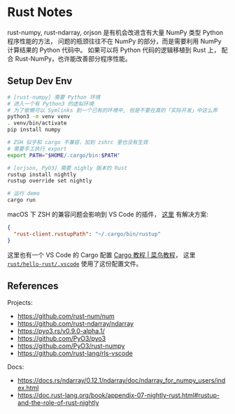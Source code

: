 # Rust Notes

rust-numpy, rust-ndarray, orjson 是有机会改进含有大量 NumPy 类型 Python 程序性能的方法，
问题的瓶颈往往不在 NumPy 的部分，而是需要利用 NumPy 计算结果的 Python 代码中。
如果可以将 Python 代码的逻辑移植到 Rust 上， 配合 Rust-NumPy，也许能改善部分程序性能。

## Setup Dev Env

```sh
# [rust-numpy] 需要 Python 环境
# 进入一个有 Python3 的虚拟环境
# 为了偷懒可以 Symlinks 到一个已有的环境中, 但是不要在真的「实际开发」中这么弄
python3 -m venv venv
. venv/bin/activate
pip install numpy

# ZSH 似乎和 cargo 不兼容，加到 zshrc 里也没有生效
# 需要手工执行 export
export PATH="$HOME/.cargo/bin:$PATH"

# [orjson, PyO3] 需要 nighly 版本的 Rust
rustup install nightly
rustup override set nightly

# 运行 demo
cargo run
```

macOS 下 ZSH 的兼容问题会影响到 VS Code 的插件，
[这里](https://github.com/rust-lang/rls-vscode/issues/675#issuecomment-580988885)
有解决方案:

```json
{
  "rust-client.rustupPath": "~/.cargo/bin/rustup"
}
```

这里也有一个 VS Code 的 Cargo 配置
[Cargo 教程 | 菜鸟教程](https://www.runoob.com/rust/cargo-tutorial.html)，
这里 [`rust/hello-rust/.vscode`](rust/hello-rust/.vscode) 使用了这份配置文件。

## References

Projects:

- https://github.com/rust-num/num
- https://github.com/rust-ndarray/ndarray
- https://pyo3.rs/v0.9.0-alpha.1/
- https://github.com/PyO3/pyo3
- https://github.com/PyO3/rust-numpy
- https://github.com/rust-lang/rls-vscode

Docs:

- https://docs.rs/ndarray/0.12.1/ndarray/doc/ndarray_for_numpy_users/index.html
- https://doc.rust-lang.org/book/appendix-07-nightly-rust.html#rustup-and-the-role-of-rust-nightly
